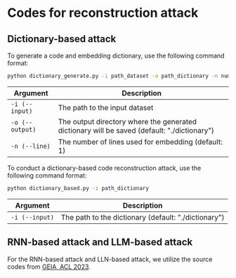 # Codes for reconstruction attack
## Dictionary-based attack
To generate a code and embedding dictionary, use the following command format:

```bash
python dictionary_generate.py -i path_dataset -o path_dictionary -n number_of_embedding
```

| Argument     | Description                                                                   |
|--------------|-------------------------------------------------------------------------------|
| `-i (--input)`   | The path to the input dataset                                    |
| `-o (--output)`      |  The output directory where the generated dictionary will be saved (default: "./dictionary")          |
| `-n (--line)`     | The number of lines used for embedding (default: 1)      |


To conduct a dictionary-based code reconstruction attack, use the following command format:

```bash
python dictionary_based.py -i path_dictionary 
```
| Argument     | Description                                                                   |
|--------------|-------------------------------------------------------------------------------|
| `-i (--input)`  | The path to the dictionary (default: "./dictionary")          |

## RNN-based attack and LLM-based attack
For the RNN-based attack and LLN-based attack, we utilize the source codes from [GEIA, ACL 2023]([https://github.com/username/repository-name](https://github.com/HKUST-KnowComp/GEIA)).
